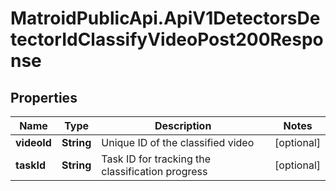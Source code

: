 # MatroidPublicApi.ApiV1DetectorsDetectorIdClassifyVideoPost200Response

## Properties

Name | Type | Description | Notes
------------ | ------------- | ------------- | -------------
**videoId** | **String** | Unique ID of the classified video | [optional] 
**taskId** | **String** | Task ID for tracking the classification progress | [optional] 


